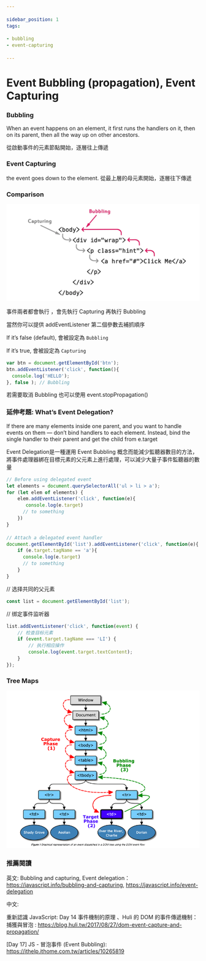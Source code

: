 ```yaml
---

sidebar_position: 1
tags:

- bubbling
- event-capturing

---
```


# Event Bubbling (propagation), Event Capturing

### Bubbling

When an event happens on an element, it first runs the handlers on it, then on its parent, then all the way up on other ancestors.

從啟動事件的元素節點開始，逐層往上傳遞

### Event Capturing

the event goes down to the element.
從最上層的母元素開始，逐層往下傳遞

### Comparison

![alt text](image-2.png)

事件兩者都會執行 ，會先執行 Capturing 再執行 Bubbling

當然你可以提供 addEventListener 第二個參數去補抓順序

If it’s false (default), 會被設定為 `Bubbling`

If it’s true, 會被設定為 `Capturing`

```jsx
var btn = document.getElementById('btn');
btn.addEventListener('click', function(){
  console.log('HELLO');
}, false ); // Bubbling
```

若需要取消 Bubbling 也可以使用 event.stopPropagation()

### 延伸考題: What’s Event Delegation?

If there are many elements inside one parent, and you want to handle events on them — don’t bind handlers to each element. Instead, bind the single handler to their parent and get the child from e.target

Event Delegation是一種運用 Event Bubbling 概念而能減少監聽器數目的方法，將事件處理器綁在目標元素的父元素上進行處理，可以減少大量子事件監聽器的數量

```jsx
// Before using delegated event
let elements = document.querySelectorAll('ul > li > a');
for (let elem of elements) {
    elem.addEventListener('click', function(e){
       console.log(e.target)
      // to something
    })
}

// Attach a delegated event handler
document.getElementById('list').addEventListener('click', function(e){
    if (e.target.tagName == 'a'){
      console.log(e.target)
      // to something
    }
}
```

// 选择共同的父元素

```jsx
const list = document.getElementById('list');
```

// 绑定事件监听器

```jsx
list.addEventListener('click', function(event) {
    // 检查目标元素
    if (event.target.tagName === 'LI') {
        // 执行相应操作
        console.log(event.target.textContent);
    }
});
```

### Tree Maps

![alt text](image-5.png)

### 推薦閱讀

英文: Bubbling and capturing, Event delegation： <https://javascript.info/bubbling-and-capturing>, <https://javascript.info/event-delegation>

中文:

重新認識 JavaScript: Day 14 事件機制的原理 、Huli 的 DOM 的事件傳遞機制：捕獲與冒泡 : <https://blog.huli.tw/2017/08/27/dom-event-capture-and-propagation/>

[Day 17] JS - 冒泡事件 (Event Bubbling): <https://ithelp.ithome.com.tw/articles/10265819>
